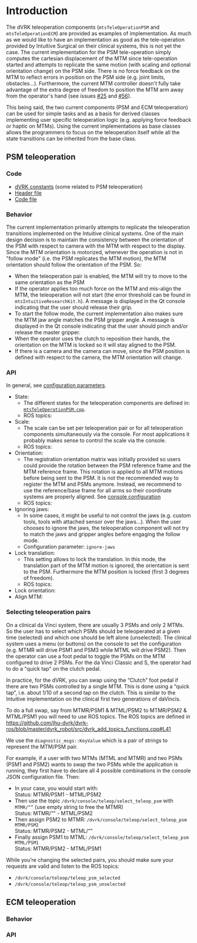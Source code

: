 # Introduction

The dVRK teleoperation components (`mtsTeleOperationPSM` and `mtsTeleOperationECM`) are provided as examples of implementation.  As much as we would like to have an implementation as good as the tele-operation provided by Intuitive Surgical on their clinical systems, this is not yet the case.  The current implementation for the PSM tele-operation simply computes the cartesian displacement of the MTM since tele-operation started and attempts to replicate the same motion (with scaling and optional orientation change) on the PSM side.   There is no force feedback on the MTM to reflect errors in position on the PSM side (e.g. joint limits, obstacles...).  Furthermore, the current MTM controller doesn't fully take advantage of the extra degree of freedom to position the MTM arm away from the operator's hand (see issues [#25](/jhu-dvrk/sawIntuitiveResearchKit/issues/25) and [#56](/jhu-dvrk/sawIntuitiveResearchKit/issues/56)).

This being said, the two current components (PSM and ECM teleoperation) can be used for simple tasks and as a basis for derived classes implementing user specific teleoperation logic (e.g. applying force feedback or haptic on MTMs).  Using the current implementations as base classes allows the programmers to focus on the teleoperation itself while all the state transitions can be inherited from the base class.

## PSM teleoperation

### Code

* [dVRK constants](/jhu-dvrk/sawIntuitiveResearchKit/blob/master/components/include/sawIntuitiveResearchKit/mtsIntuitiveResearchKit.h) (some related to PSM teleoperation)
* [Header file](/jhu-dvrk/sawIntuitiveResearchKit/blob/master/components/include/sawIntuitiveResearchKit/mtsTeleOperationPSM.h)
* [Code file](/jhu-dvrk/sawIntuitiveResearchKit/blob/master/components/code/mtsTeleOperationPSM.cpp)

### Behavior

The current implementation primarily attempts to replicate the teleoperation transitions implemented on the Intuitive clinical systems.  One of the main design decision is to maintain the consistency between the orientation of the PSM with respect to camera with the MTM with respect to the display.  Since the MTM orientation is motorized, whenever the operation is not in "follow mode" (i.e. the PSM replicates the MTM motion), the MTM orientation should follow the orientation of the PSM. So:
* When the teleoperation pair is enabled, the MTM will try to move to the same orientation as the PSM
* If the operator applies too much force on the MTM and mis-align the MTM, the teleoperation will not start (the error threshold can be found in `mtsIntuitiveResearchKit.h`).  A message is displayed in the Qt console indicating that the user should release their grip.
* To start the follow mode, the current implementation also makes sure the MTM jaw angle matches the PSM gripper angle.  A message is displayed in the Qt console indicating that the user should pinch and/or release the master gripper.
* When the operator uses the clutch to reposition their hands, the orientation on the MTM is locked so it will stay aligned to the PSM.
* If there is a camera and the camera can move, since the PSM position is defined with respect to the camera, the MTM orientation will change.

### API

In general, see [configuration parameters](/jhu-dvrk/sawIntuitiveResearchKit/wiki/Configuration-File-Formats#teleoperation-components).

* State:
  * The different states for the teleoperation components are defined in: [`mtsTeleOperationPSM.cpp`](/jhu-dvrk/sawIntuitiveResearchKit/blob/master/components/code/mtsTeleOperationPSM.cpp).
  * ROS topics:
* Scale:
  * The scale can be set per teleoperation pair or for all teleoperation components simultaneously via the console.   For most applications it probably makes sense to control the scale via the console.
  * ROS topics:
* Orientation:
  * The registration orientation matrix was initially provided so users could provide the rotation between the PSM reference frame and the MTM reference frame.  This rotation is applied to all MTM motions before being sent to the PSM.  It is not the recommended way to register the MTM and PSMs anymore.  Instead, we recommend to use the reference/base frame for all arms so their coordinate systems are properly aligned.  See [console configuration](/jhu-dvrk/sawIntuitiveResearchKit/wiki/Configuration-File-Formats#base-frame)
  * ROS topics:
* Ignoring jaws:
  * In some cases, it might be useful to not control the jaws (e.g. custom tools, tools with attached sensor over the jaws...).   When the user chooses to ignore the jaws, the teleoperation component will not try to match the jaws and gripper angles before engaging the follow mode.
  * Configuration parameter: `ignore-jaws`
* Lock translation:
  * This setting allows to lock the translation.  In this mode, the translation part of the MTM motion is ignored, the orientation is sent to the PSM.  Furthermore the MTM position is locked (first 3 degrees of freedom).
  * ROS topics:
* Lock orientation:
* Align MTM:

### Selecting teleoperation pairs

On a clinical da Vinci system, there are usually 3 PSMs and only 2 MTMs.  So the user has to select which PSMs should be teleoperated at a given time (selected) and which one should be left alone (unselected).  The clinical system uses a menu (or buttons) on the console to set the configuration (e.g. MTMR will drive PSM1 and PSM3 while MTML will drive PSM2).  Then the operator can use a foot pedal to toggle the PSMs on the MTM configured to drive 2 PSMs.  For the da Vinci Classic and S, the operator had to do a "quick tap" on the clutch pedal.

In practice, for the dVRK, you can swap using the “Clutch” foot pedal if there are two PSMs controlled by a single MTM.  This is done using a “quick tap”, i.e. about 1/10 of a second tap on the clutch. This is similar to the Intuitive implementation on the clinical first two generations of daVincis.

To do a full swap, say from MTMR/PSM1 & MTML/PSM2 to MTMR/PSM2 & MTML/PSM1 you will need to use ROS topics.
The ROS topics are defined in https://github.com/jhu-dvrk/dvrk-ros/blob/master/dvrk_robot/src/dvrk_add_topics_functions.cpp#L41

We use the `diagnostic_msgs::KeyValue` which is a pair of strings to represent the MTM/PSM pair.

For example, if a user with two MTMs (MTML and MTMR) and two PSMs (PSM1 and PSM2) wants to swap the two PSMs while the application is running, they first have to declare all 4 possible combinations in the console JSON configuration file.  Then:
* In your case, you would start with:<br>
  Status: MTMR/PSM1 - MTML/PSM2
* Then use the topic `/dvrk/console/teleop/select_teleop_psm` with `MTMR/“”` (use empty string to free the MTMR)<br>
  Status:  MTMR/“" - MTML/PSM2
* Then assign PSM2 to MTMR: `/dvrk/console/teleop/select_teleop_psm MTMR/PSM2`<br>
  Status: MTMR/PSM2 - MTML/“”
* Finally assign PSM1 to MTML: `/dvrk/console/teleop/select_teleop_psm MTML/PSM1`<br>
  Status: MTMR/PSM2 - MTML/PSM1

While you’re changing the selected pairs, you should make sure your requests are valid and listen to the ROS topics:
* `/dvrk/console/teleop/teleop_psm_selected`
* `/dvrk/console/teleop/teleop_psm_unselected`

## ECM teleoperation

### Behavior

### API